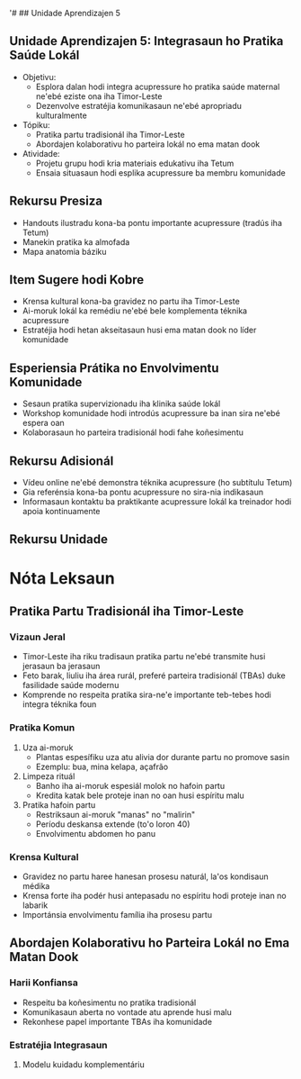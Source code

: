 '# ## Unidade Aprendizajen 5

## Unidade Aprendizajen 5: Integrasaun ho Pratika Saúde Lokál
- Objetivu:
  * Esplora dalan hodi integra acupressure ho pratika saúde maternal ne'ebé eziste ona iha Timor-Leste 
  * Dezenvolve estratéjia komunikasaun ne'ebé apropriadu kulturalmente
- Tópiku:
  * Pratika partu tradisionál iha Timor-Leste
  * Abordajen kolaborativu ho parteira lokál no ema matan dook
- Atividade:
  * Projetu grupu hodi kria materiais edukativu iha Tetum
  * Ensaia situasaun hodi esplika acupressure ba membru komunidade

## Rekursu Presiza
- Handouts ilustradu kona-ba pontu importante acupressure (tradús iha Tetum)
- Manekin pratika ka almofada
- Mapa anatomia báziku

## Item Sugere hodi Kobre
- Krensa kultural kona-ba gravidez no partu iha Timor-Leste
- Ai-moruk lokál ka remédiu ne'ebé bele komplementa téknika acupressure
- Estratéjia hodi hetan akseitasaun husi ema matan dook no líder komunidade

## Esperiensia Prátika no Envolvimentu Komunidade
- Sesaun pratika supervizionadu iha klinika saúde lokál
- Workshop komunidade hodi introdús acupressure ba inan sira ne'ebé espera oan
- Kolaborasaun ho parteira tradisionál hodi fahe koñesimentu

## Rekursu Adisionál
- Vídeu online ne'ebé demonstra téknika acupressure (ho subtítulu Tetum)
- Gia referénsia kona-ba pontu acupressure no sira-nia indikasaun
- Informasaun kontaktu ba praktikante acupressure lokál ka treinador hodi apoia kontinuamente

## Rekursu Unidade

# Nóta Leksaun

## Pratika Partu Tradisionál iha Timor-Leste

### Vizaun Jeral
- Timor-Leste iha riku tradisaun pratika partu ne'ebé transmite husi jerasaun ba jerasaun
- Feto barak, liuliu iha área rurál, preferé parteira tradisionál (TBAs) duke fasilidade saúde modernu
- Komprende no respeita pratika sira-ne'e importante teb-tebes hodi integra téknika foun

### Pratika Komun
1. Uza ai-moruk
   - Plantas espesífiku uza atu alivia dor durante partu no promove sasin
   - Ezemplu: bua, mina kelapa, açafrão
2. Limpeza rituál
   - Banho iha ai-moruk espesiál molok no hafoin partu
   - Kredita katak bele proteje inan no oan husi espíritu malu
3. Pratika hafoin partu
   - Restriksaun ai-moruk "manas" no "malirin"
   - Períodu deskansa extende (to'o loron 40)
   - Envolvimentu abdomen ho panu

### Krensa Kultural
- Gravidez no partu haree hanesan prosesu naturál, la'os kondisaun médika
- Krensa forte iha podér husi antepasadu no espíritu hodi proteje inan no labarik
- Importánsia envolvimentu família iha prosesu partu

## Abordajen Kolaborativu ho Parteira Lokál no Ema Matan Dook

### Harii Konfiansa
- Respeitu ba koñesimentu no pratika tradisionál
- Komunikasaun aberta no vontade atu aprende husi malu
- Rekonhese papel importante TBAs iha komunidade

### Estratéjia Integrasaun
1. Modelu kuidadu komplementáriu